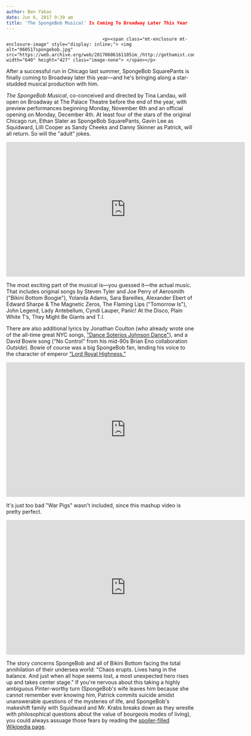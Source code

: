 ```yaml
---
author: Ben Yakas
date: Jun 6, 2017 9:39 am
title: 'The SpongeBob Musical' Is Coming To Broadway Later This Year
---
```


	
										<p><span class="mt-enclosure mt-enclosure-image" style="display: inline;"> <img alt="060517spongebob.jpg" src="https://web.archive.org/web/20170606161105im_/http://gothamist.com/attachments/byakas/060517spongebob.jpg" width="640" height="427" class="image-none"> </span></p>

<p>After a successful run in Chicago last summer, SpongeBob SquarePants is finally coming to Broadway later this year&#x2014;and he&apos;s bringing along a star-studded musical production with him.</p>

<p><em>The SpongeBob Musical</em>, co-conceived and directed by Tina Landau, will open on Broadway at The Palace Theatre before the end of the year, with preview performances beginning Monday, November 6th and an official opening on Monday, December 4th. At least four of the stars of the original Chicago run, Ethan Slater as SpongeBob SquarePants, Gavin Lee as Squidward, Lilli Cooper as Sandy Cheeks and Danny Skinner as Patrick, will all return. So will the &quot;adult&quot; jokes.</p>

<p><iframe width="640" height="360" src="https://web.archive.org/web/20170606161105if_/https://www.youtube.com/embed/aQ3RjrYKZFU" frameborder="0" allowfullscreen></iframe></p>

<p>The most exciting part of the musical is&#x2014;you guessed it&#x2014;the actual music. That includes original songs by Steven Tyler and Joe Perry of Aerosmith (&quot;Bikini Bottom Boogie&quot;), Yolanda Adams, Sara Bareilles, Alexander Ebert of Edward Sharpe &amp; The Magnetic Zeros, The Flaming Lips (&quot;Tomorrow Is&quot;), John Legend, Lady Antebellum, Cyndi Lauper, Panic! At the Disco, Plain White T&#x2019;s, They Might Be Giants and T.I. </p>

<p>There are also additional lyrics by Jonathan Coulton (who already wrote one of the all-time great NYC songs, <a href="https://web.archive.org/web/20170606161105/https://www.youtube.com/watch?v=3g6rE4tB2lM">&quot;Dance Soterios Johnson Dance&quot;</a>), and a David Bowie song (&quot;No Control&quot; from his mid-90s Brian Eno collaboration <em>Outside</em>). Bowie of course was a big SpongeBob fan, lending his voice to the character of emperor <a href="https://web.archive.org/web/20170606161105/https://www.buzzfeed.com/katiehasty/spongebob-bowie-pants?utm_term=.lvo8yV44V#.nkrdj5775">&#x201C;Lord Royal Highness.&#x201D;</a></p>

<p><iframe width="640" height="360" src="https://web.archive.org/web/20170606161105if_/https://www.youtube.com/embed/JKz_YJhQtzs" frameborder="0" allowfullscreen></iframe></p>

<p>It&apos;s just too bad &quot;War Pigs&quot; wasn&apos;t included, since this mashup video is pretty perfect.</p>

<p><iframe width="640" height="360" src="https://web.archive.org/web/20170606161105if_/https://www.youtube.com/embed/dkwmSvWMwYI" frameborder="0" allowfullscreen></iframe></p>

<p>The story concerns SpongeBob and all of Bikini Bottom facing the total annihilation of their undersea world: &quot;Chaos erupts. Lives hang in the balance. And just when all hope seems lost, a most unexpected hero rises up and takes center stage.&quot; If you&apos;re nervous about this taking a highly ambiguous Pinter-worthy turn (SpongeBob&apos;s wife leaves him because she cannot remember ever knowing him, Patrick commits suicide amidst unanswerable questions of the mysteries of life, and SpongeBob&apos;s makeshift family with Squidward and Mr. Krabs breaks down as they wrestle with philosophical questions about the value of bourgeois modes of living), you could always assuage those fears by reading the <a href="https://web.archive.org/web/20170606161105/https://en.wikipedia.org/wiki/The_SpongeBob_Musical">spoiler-filled Wikipedia page</a>.</p>					
										
									
				